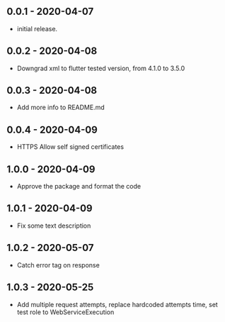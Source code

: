 ## 0.0.1 - 2020-04-07

- initial release.

## 0.0.2 - 2020-04-08

- Downgrad xml to flutter tested version, from 4.1.0 to 3.5.0

## 0.0.3 - 2020-04-08

- Add more info to README.md

## 0.0.4 - 2020-04-09

- HTTPS Allow self signed certificates

## 1.0.0 - 2020-04-09

- Approve the package and format the code

## 1.0.1 - 2020-04-09

- Fix some text description

## 1.0.2 - 2020-05-07

- Catch error tag on response

## 1.0.3 - 2020-05-25

- Add multiple request attempts, replace hardcoded attempts time, set test role to WebServiceExecution